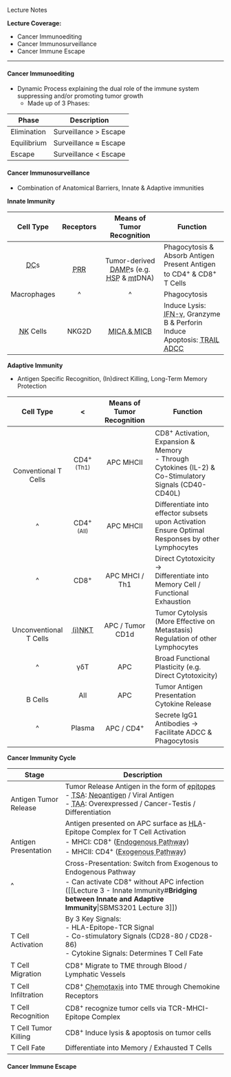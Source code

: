 Lecture Notes

**Lecture Coverage:**
- Cancer Immunoediting
- Cancer Immunosurveillance
- Cancer Immune Escape

---
#### **Cancer Immunoediting**
- Dynamic Process explaining the dual role of the immune system suppressing and/or promoting tumor growth
	- Made up of 3 Phases:

| Phase       | Description           |
| ----------- | --------------------- |
| Elimination | Surveillance > Escape |
| Equilibrium | Surveillance ≈ Escape |
| Escape      | Surveillance < Escape |


#### **Cancer Immunosurveillance**
- Combination of Anatomical Barriers, Innate & Adaptive immunities

**Innate Immunity**

|                    Cell Type                     |                         Receptors                          |                                                                            Means of Tumor Recognition                                                                            | Function                                                                                                                                                                                                                                                   |
| :----------------------------------------------: | :--------------------------------------------------------: | :------------------------------------------------------------------------------------------------------------------------------------------------------------------------------: | ---------------------------------------------------------------------------------------------------------------------------------------------------------------------------------------------------------------------------------------------------------- |
|     <abbr Title="Dendritic Cell">DC</abbr>s      | <br><abbr Title="Pattern Recognition Receptors">PRR</abbr> | <br>Tumor-derived <abbr Title="Damage-Associated Molecular Patterns">DAMP</abbr>s (e.g. <abbr Title="Heat Shock Proteins">HSP</abbr> & <abbr Title="Mitochondrial">mt</abbr>DNA) | Phagocytosis & Absorb Antigen<br>Present Antigen to CD4<sup>+</sup> & CD8<sup>+</sup> T Cells                                                                                                                                                              |
|                   Macrophages                    |                             ^                              |                                                                                        ^                                                                                         | Phagocytosis                                                                                                                                                                                                                                               |
| <br><abbr Title="Natural Killer">NK</abbr> Cells |                         <br>NKG2D                          |                                                  <br><abbr Title="MHC I Polypeptide-Related Sequence A & B">MICA & MICB</abbr>                                                   | Induce Lysis: <abbr Title="Interferon">IFN-γ</abbr>, Granzyme B & Perforin<br>Induce Apoptosis: <abbr Title="TNF (Tumor Necrosis Factor) Related Apoptosis-Inducing Ligand">TRAIL</abbr><br><abbr Title="Antibody Dependent Cell Cytotoxicity">ADCC</abbr> |

**Adaptive Immunity**
- Antigen Specific Recognition, (In)direct Killing, Long-Term Memory Protection

|            Cell Type             |                              <                               | Means of Tumor Recognition | Function                                                                                                           |
| :------------------------------: | :----------------------------------------------------------: | :------------------------: | ------------------------------------------------------------------------------------------------------------------ |
| <br><br><br>Conventional T Cells |         CD4<sup>+</sup><br><font size=2>(Th1)</font>         |         APC MHCII          | CD8<sup>+</sup> Activation, Expansion & Memory<br>- Through Cytokines (IL-2) & Co-Stimulatory Signals (CD40-CD40L) |
|                ^                 |         CD4<sup>+</sup><br><font size=2>(All)</font>         |         APC MHCII          | Differentiate into effector subsets upon Activation<br>Ensure Optimal Responses by other Lymphocytes               |
|                ^                 |                       CD8<sup>+</sup>                        |       APC MHCI / Th1       | Direct Cytotoxicity → <br>Differentiate into Memory Cell / Functional Exhaustion                                   |
|    <br>Unconventional T Cells    | <abbr Title="Invariant Natural Killer T Cells">(i)NKT</abbr> |      APC / Tumor CD1d      | Tumor Cytolysis (More Effective on Metastasis)<br>Regulation of other Lymphocytes                                  |
|                ^                 |                             γδT                              |            APC             | Broad Functional Plasticity (e.g. Direct Cytotoxicity)                                                             |
|           <br>B Cells            |                           All<br>                            |            APC             | Tumor Antigen Presentation<br>Cytokine Release                                                                     |
|                ^                 |                            Plasma                            |   APC / CD4<sup>+</sup>    | Secrete IgG1 Antibodies → Facilitate ADCC & Phagocytosis                                                           |

**Cancer Immunity Cycle**

| Stage                        | Description                                                                                                                                                                                                                                                                                                                                                                                     |
| ---------------------------- | ----------------------------------------------------------------------------------------------------------------------------------------------------------------------------------------------------------------------------------------------------------------------------------------------------------------------------------------------------------------------------------------------- |
| <br>Antigen Tumor Release    | Tumor Release Antigen in the form of <abbr Title="9-22 A.A. Long Antigenic Fragments">epitopes</abbr><br>- <abbr Title="Tumor Specific Antigen (Not normally present in human)">TSA</abbr>: <abbr Title="Mutated Antigen">Neoantigen</abbr> / Viral Antigen<br>- <abbr Title="Tumor Associated Antigen (Normally present in human)">TAA</abbr>: Overexpressed / Cancer-Testis / Differentiation |
| <br><br>Antigen Presentation | Antigen presented on APC surface as <abbr Title="Human Leukocyte Antigen, The MHC of Humans">HLA</abbr>-Epitope Complex for T Cell Activation<br>- MHCI: CD8<sup>+</sup> (<abbr Title="When APC is infected & can synthesize tumor antigen">Endogenous Pathway</abbr>)<br>- MHCII: CD4<sup>+</sup> (<abbr Title="APC endocytose & present tumor antigen">Exogenous Pathway</abbr>)              |
| ^                            | Cross-Presentation: Switch from Exogenous to Endogenous Pathway<br>- Can activate CD8<sup>+</sup> without APC infection ([[Lecture 3 - Innate Immunity#**Bridging between Innate and Adaptive Immunity**\|SBMS3201 Lecture 3]])                                                                                                                                                                 |
| <br>T Cell Activation        | By 3 Key Signals:<br>- HLA-Epitope-TCR Signal<br>- Co-stimulatory Signals (CD28-80 / CD28-86)<br>- Cytokine Signals: Determines T Cell Fate                                                                                                                                                                                                                                                     |
| T Cell Migration             | CD8<sup>+</sup> Migrate to TME through Blood / Lymphatic Vessels                                                                                                                                                                                                                                                                                                                                |
| T Cell Infiltration          | CD8<sup>+</sup> <abbr Title="Cell Migration in response to Chemical Stimuli">Chemotaxis</abbr> into TME through Chemokine Receptors                                                                                                                                                                                                                                                             |
| T Cell Recognition           | CD8<sup>+</sup> recognize tumor cells via TCR-MHCI-Epitope Complex                                                                                                                                                                                                                                                                                                                              |
| T Cell Tumor Killing         | CD8<sup>+</sup> Induce lysis & apoptosis on tumor cells                                                                                                                                                                                                                                                                                                                                         |
| T Cell Fate                  | Differentiate into Memory / Exhausted T Cells                                                                                                                                                                                                                                                                                                                                                   |


#### **Cancer Immune Escape**
